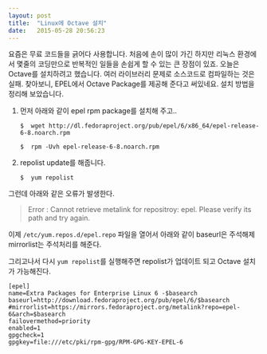 ```yaml
---
layout: post
title:  "Linux에 Octave 설치"
date:   2015-05-28 20:56:23
---
```



요즘은 무료 코드들을 긁어다 사용합니다. 처음에 손이 많이 가긴 하지만 리눅스 환경에서 몇줄의 코딩만으로 반복적인 일들을 손쉽게 할 수 있는 큰 장점이 있죠. 오늘은 Octave를 설치하려고 했습니다. 여러 라이브러리 문제로 소스코드로 컴파일하는 것은 실패. 찾아보니, EPEL에서 Octave Package를 제공해 준다고 써있네요. 설치 방법을 정리해 보았습니다.

1. 먼저 아래와 같이 epel rpm package를 설치해 주고..

   ```
   $  wget http://dl.fedoraproject.org/pub/epel/6/x86_64/epel-release-6-8.noarch.rpm
   ```

   ```
   $  rpm -Uvh epel-release-6-8.noarch.rpm
   ```


1. repolist update를 해줍니다.

   ```
   $  yum repolist
   ```


그런데 아래와 같은 오류가 발생한다.

> Error : Cannot retrieve metalink for repositroy: epel. Please verify its path and try again.
 
 
이제 `/etc/yum.repos.d/epel.repo` 파일을 열어서 아래와 같이 baseurl은 주석해제 mirrorlist는 주석처리를 해준다.

그리고나서 다시 `yum repolist`를 실행해주면 repolist가 업데이트 되고 Octave 설치가 가능해진다.

```
[epel]
name=Extra Packages for Enterprise Linux 6 -$basearch
baseurl=http://download.fedoraproject.org/pub/epel/6/$basearch
#mirrorlist=https://mirrors.fedoraproject.org/metalink?repo=epel-6&arch=$basearch
failovermethod=priority
enabled=1
gpgcheck=1
gpgkey=file:///etc/pki/rpm-gpg/RPM-GPG-KEY-EPEL-6
```